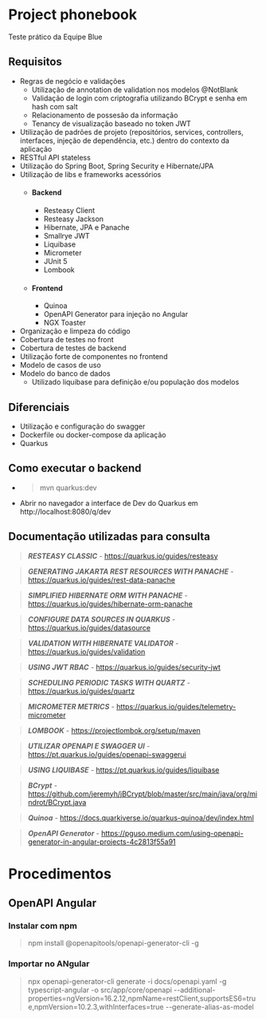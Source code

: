 # Project phonebook

Teste prático da Equipe Blue

## Requisitos

- Regras de negócio e validações
  - Utilização de annotation de validation nos modelos @NotBlank
  - Validação de login com criptografia utilizando BCrypt e senha em hash com salt
  - Relacionamento de possesão da informação
  - Tenancy de visualização baseado no token JWT
- Utilização de padrões de projeto (repositórios, services, controllers, interfaces, injeção de dependência, etc.) dentro do contexto da aplicação
- RESTful API stateless
- Utilização do Spring Boot, Spring Security e Hibernate/JPA
- Utilização de libs e frameworks acessórios
  - #### Backend
    - Resteasy Client
    - Resteasy Jackson
    - Hibernate, JPA e Panache
    - Smallrye JWT
    - Liquibase
    - Micrometer
    - JUnit 5
    - Lombook
  - #### Frontend
    - Quinoa
    - OpenAPI Generator para injeção no Angular
    - NGX Toaster
- Organização e limpeza do código
- Cobertura de testes no front
- Cobertura de testes de backend
- Utilização forte de componentes no frontend
- Modelo de casos de uso
- Modelo do banco de dados
  - Utilizado liquibase para definição e/ou população dos modelos

## Diferenciais
- Utilização e configuração do swagger
- Dockerfile ou docker-compose da aplicação
- Quarkus

## Como executar o backend
- > mvn quarkus:dev
- Abrir no navegador a interface de Dev do Quarkus em http://localhost:8080/q/dev

## Documentação utilizadas para consulta
> **_RESTEASY CLASSIC_** - https://quarkus.io/guides/resteasy

> **_GENERATING JAKARTA REST RESOURCES WITH PANACHE_** - https://quarkus.io/guides/rest-data-panache

> **_SIMPLIFIED HIBERNATE ORM WITH PANACHE_** - https://quarkus.io/guides/hibernate-orm-panache

> **_CONFIGURE DATA SOURCES IN QUARKUS_** - https://quarkus.io/guides/datasource

> **_VALIDATION WITH HIBERNATE VALIDATOR_** - https://quarkus.io/guides/validation

> **_USING JWT RBAC_** - https://quarkus.io/guides/security-jwt

> **_SCHEDULING PERIODIC TASKS WITH QUARTZ_** - https://quarkus.io/guides/quartz

> **_MICROMETER METRICS_** - https://quarkus.io/guides/telemetry-micrometer

> **_LOMBOOK_** - https://projectlombok.org/setup/maven

> **_UTILIZAR OPENAPI E SWAGGER UI_** - https://pt.quarkus.io/guides/openapi-swaggerui

> **_USING LIQUIBASE_** - https://pt.quarkus.io/guides/liquibase

> **_BCrypt_** - https://github.com/jeremyh/jBCrypt/blob/master/src/main/java/org/mindrot/BCrypt.java

> **_Quinoa_** - https://docs.quarkiverse.io/quarkus-quinoa/dev/index.html

> **_OpenAPI Generator_** - https://pguso.medium.com/using-openapi-generator-in-angular-projects-4c2813f55a91



# Procedimentos
## OpenAPI Angular
### Instalar com npm
> npm install @openapitools/openapi-generator-cli -g
### Importar no ANgular
>  npx openapi-generator-cli generate -i docs/openapi.yaml -g typescript-angular -o src/app/core/openapi --additional-properties=ngVersion=16.2.12,npmName=restClient,supportsES6=true,npmVersion=10.2.3,withInterfaces=true  --generate-alias-as-model